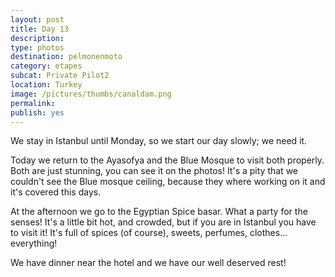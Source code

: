 ```yaml
---
layout: post
title: Day 13
description: 
type: photos
destination: pelmonenmoto
category: etapes
subcat: Private Pilot2
location: Turkey
image: /pictures/thumbs/canaldam.png
permalink: 
publish: yes
---
```


We stay in Istanbul until Monday, so we start our day slowly; we need it. 

Today we return to the Ayasofya and the Blue Mosque to visit both properly.  Both are just stunning, you can see it on the photos! It's a pity that we couldn't see the Blue mosque ceiling, because they where working on it and it's covered this days. 

At the afternoon we go to the Egyptian Spice basar. What a party for the senses! It's a little bit hot, and crowded, but if you are in Istanbul you have to visit it! It's full of spices (of course), sweets, perfumes, clothes... everything!

We have dinner near the hotel and we have our well deserved rest!


